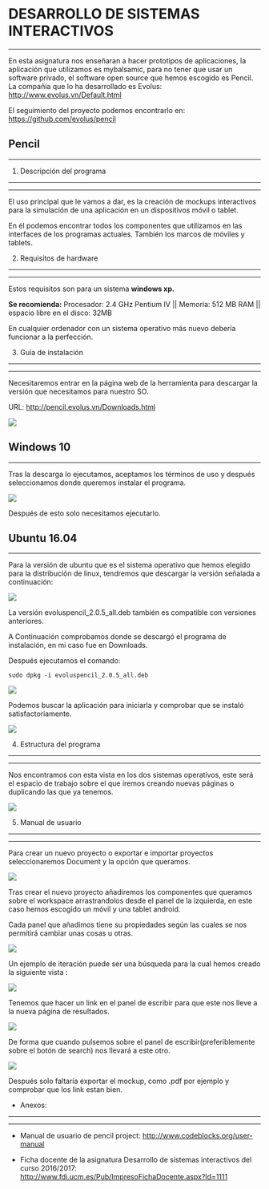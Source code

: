 


**DESARROLLO DE SISTEMAS INTERACTIVOS**
===================================


----------
									

En esta asignatura nos enseñaran a hacer prototipos de aplicaciones, la aplicación que utilizamos es mybalsamic, para no tener que usar un software privado, el software open source que hemos escogido es Pencil. 
La compañía que lo ha desarrollado es Evolus: http://www.evolus.vn/Default.html

El seguimiento del proyecto podemos encontrarlo en:  https://github.com/evolus/pencil

**Pencil**
------


----------


	



1. Descripción del programa
---------------------------


----------
El uso principal que le vamos a dar, es la creación de mockups interactivos para la simulación de una aplicación en un dispositivos móvil o tablet. 

En él podemos encontrar todos los componentes que utilizamos en las interfaces de los programas actuales. También los marcos de móviles y tablets.


2. Requisitos de hardware
-------------------------
----------
Estos requisitos son para un sistema **windows xp.**

**Se recomienda:**
Procesador: 2.4 GHz Pentium IV || Memoria: 512 MB RAM || espacio libre en el disco: 32MB

En cualquier ordenador con un sistema operativo más nuevo debería funcionar a la perfección. 


3. Guía de instalación
----------------------
----------
Necesitaremos entrar en la página web de la herramienta para descargar la versión que necesitamos para nuestro SO.

URL: http://pencil.evolus.vn/Downloads.html

![](https://github.com/LibreLabUCM/LiberarFdI/blob/master/Desarrollo%20de%20Sistemas%20Interactivos/images/Captura.PNG)

**Windows 10**
----------


----------


Tras la descarga lo ejecutamos, aceptamos los términos de uso y después seleccionamos donde queremos instalar el programa.

![](https://github.com/LibreLabUCM/LiberarFdI/blob/master/Desarrollo%20de%20Sistemas%20Interactivos/images/Captura1.PNG)

Después de esto solo necesitamos ejecutarlo.

**Ubuntu 16.04**
------------


----------

Para la versión de ubuntu que es el sistema operativo que hemos elegido para la distribución de linux, tendremos que descargar la versión señalada  a continuación: 


![](https://github.com/LibreLabUCM/LiberarFdI/blob/master/Desarrollo%20de%20Sistemas%20Interactivos/images/Captura2.PNG)

La versión evoluspencil_2.0.5_all.deb también es compatible con versiones anteriores.

A Continuación comprobamos donde se descargó el programa de instalación, en mi caso fue en  Downloads.

Después ejecutamos el comando:

	sudo dpkg -i evoluspencil_2.0.5_all.deb


![](https://github.com/LibreLabUCM/LiberarFdI/blob/master/Desarrollo%20de%20Sistemas%20Interactivos/images/Captura3.PNG)

Podemos buscar la aplicación para iniciarla y comprobar que se instaló satisfactoriamente.


![](https://github.com/LibreLabUCM/LiberarFdI/blob/master/Desarrollo%20de%20Sistemas%20Interactivos/images/Captura4.PNG)


4. Estructura del programa
--------------------
----------
Nos encontramos con esta vista en los dos sistemas operativos, este será el espacio de trabajo sobre el que iremos creando nuevas páginas o duplicando las que ya tenemos.

![](https://github.com/LibreLabUCM/LiberarFdI/blob/master/Desarrollo%20de%20Sistemas%20Interactivos/images/Captura5.PNG)

5. Manual de usuario
--------------------
----------
Para crear un nuevo proyecto o exportar e importar proyectos seleccionaremos Document y la opción que queramos.


![](https://github.com/LibreLabUCM/LiberarFdI/blob/master/Desarrollo%20de%20Sistemas%20Interactivos/images/Captura6.PNG)

Tras crear el nuevo proyecto añadiremos los componentes que queramos sobre el workspace arrastrandolos desde el panel de la izquierda, en este caso hemos escogido un móvil y una tablet android.

Cada panel que añadimos tiene su propiedades según las cuales se nos permitirá cambiar unas cosas u otras.


![](https://github.com/LibreLabUCM/LiberarFdI/blob/master/Desarrollo%20de%20Sistemas%20Interactivos/images/Captura7.PNG)

Un ejemplo de iteración puede ser una búsqueda para la cual hemos creado la siguiente vista :

![](https://github.com/LibreLabUCM/LiberarFdI/blob/master/Desarrollo%20de%20Sistemas%20Interactivos/images/Captura8.PNG)

Tenemos que hacer un link en el panel de escribir para que este nos lleve a la nueva página de resultados.

![](https://github.com/LibreLabUCM/LiberarFdI/blob/master/Desarrollo%20de%20Sistemas%20Interactivos/images/Captura9.PNG)

De forma que cuando pulsemos sobre el panel de escribir(preferiblemente sobre el botón de search) nos llevará a este otro.
 
![](https://github.com/LibreLabUCM/LiberarFdI/blob/master/Desarrollo%20de%20Sistemas%20Interactivos/images/Captura10.PNG)

Después solo faltaría exportar el mockup, como .pdf por ejemplo y comprobar que los link estan bien. 


 - Anexos:
----------------------
----------
 - Manual de usuario de pencil project: 
   http://www.codeblocks.org/user-manual
   
   
 -  Ficha docente de la asignatura Desarrollo de sistemas interactivos
   del curso 2016/2017:
   http://www.fdi.ucm.es/Pub/ImpresoFichaDocente.aspx?Id=1111

